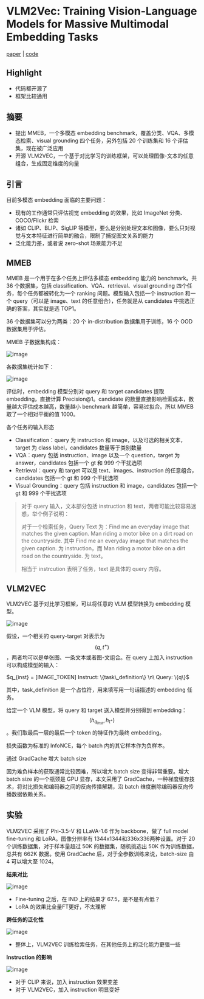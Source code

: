 # VLM2Vec: Training Vision-Language Models for Massive Multimodal Embedding Tasks

[paper](https://arxiv.org/pdf/2410.05160) | [code](https://github.com/TIGER-AI-Lab/VLM2Vec)

## Highlight

- 代码都开源了
- 框架比较通用

## 摘要

- 提出 MMEB，一个多模态 embedding benchmark，覆盖分类、VQA、多模态检索、visual grounding 四个任务，另外包括 20 个训练集和 16 个评估集，现在被广泛应用
- 开源 VLM2VEC，一个基于对比学习的训练框架，可以处理图像-文本的任意组合，生成固定维度的向量

## 引言

目前多模态 embedding 面临的主要问题：

- 现有的工作通常只评估视觉 embedding 的效果，比如 ImageNet 分类、COCO/Flickr 检索
- 诸如 CLIP、BLIP、SigLIP 等模型，要么是分别处理文本和图像，要么只对视觉与文本特征进行简单的融合，限制了捕捉图文关系的能力
- 泛化能力差，或者说 zero-shot 场景能力不足

## MMEB

MMEB 是一个用于在多个任务上评估多模态 embedding 能力的 benchmark。共 36 个数据集，包括 classification、VQA、retrieval、visual grounding 四个任务，每个任务都被转化为一个 ranking 问题。模型输入包括一个 instruction 和一个 query（可以是 image、text 的任意组合），任务就是从 candidates 中挑选正确的答案，其实就是选 TOP1。

36 个数据集可以分为两类：20 个 in-distribution 数据集用于训练，16 个 OOD 数据集用于评估。

MMEB 子数据集构成：

![image](https://github.com/user-attachments/assets/56f0e167-cc2c-44cb-9445-7bd24f14761e)

各数据集统计如下：

![image](https://github.com/user-attachments/assets/09af704c-f73d-4058-8626-32e04a55684e)

评估时，embedding 模型分别对 query 和 target candidates 提取 embedding，直接计算 Precision@1。candidate 的数量直接影响检索成本，数量越大评估成本越高，数量越小 benchmark 越简单，容易过拟合。所以 MMEB 取了一个相对平衡的值 1000。

各个任务的输入形态

- Classification：query 为 instruction 和 image，以及可选的相关文本，target 为 class label，candidates 数量等于类别数量
- VQA：query 包括 instruction、image 以及一个 question，target 为 answer，candidates 包括一个 gt 和 999 个干扰选项
- Retrieval：query 和 target 可以是 text、images、instruction 的任意组合，candidates 包括一个 gt 和 999 个干扰选项
- Visual Grounding：query 包括 instruction 和 image，candidates 包括一个 gt 和 999 个干扰选项

> 对于 query 输入，文本部分包括 instruction 和 text，两者可能比较容易迷惑，举个例子说明：
>
> 对于一个检索任务，Query Text 为：Find me an everyday image that matches the given caption. Man riding a motor bike on a dirt road on the countryside. 其中 Find me an everyday image that matches the given caption. 为 instruction，而 Man riding a motor bike on a dirt road on the countryside. 为 text。
>
> 相当于 instrcution 表明了任务，text 是具体的 query 内容。

## VLM2VEC

VLM2VEC 基于对比学习框架，可以将任意的 VLM 模型转换为 embedding 模型。

![image](https://github.com/user-attachments/assets/e209cb8d-4833-471f-9b7f-43a596b28466)

假设，一个相关的 query-target 对表示为 $$(q, t^+)$$，两者均可以是单张图、一条文本或者图-文组合。在 query 上加入 instruction 可以构成模型的输入：

$q_{inst} = [IMAGE_TOKEN] Instruct: \{task\_definition\} \n\  Query: \{q\}$

其中，task_definition 是一个占位符，用来填写用一句话描述的 embedding 任务。

给定一个 VLM 模型，将 query 和 target 送入模型并分别得到 embedding：$$(h_{q_{inst}}, h_{t^+})$$。我们取最后一层的最后一个 token 的特征作为最终 embedding。

损失函数为标准的 InfoNCE，每个 batch 内的其它样本作为负样本。

通过 GradCache 增大 batch size

因为难负样本的获取通常比较困难，所以增大 batch size 变得非常重要。增大 batch size 的一个瓶颈是 GPU 显存，本文采用了 GradCache，一种梯度缓存技术，将对比损失和编码器之间的反向传播解耦，沿 batch 维度删除编码器反向传播数据依赖关系。

## 实验

VLM2VEC 采用了 Phi-3.5-V 和 LLaVA-1.6 作为 backbone，做了 full model fine-tuning 和 LoRA。图像分辨率有 1344x1344和336x336两种设置。对于 20 个训练数据集，对于样本量超过 50K 的数据集，随机挑选出 50K 作为训练数据，总共有 662K 数据。使用 GradCache 后，对于全参数训练来说，batch-size 由 4 可以增大至 1024。

**结果对比**

![image](https://github.com/user-attachments/assets/91d8425d-2279-4cde-9898-4db852e4a9dc)

- Fine-tuning 之后，在 IND 上的结果才 67.5，是不是有点低？
- LoRA 的效果比全量FT更好，不太理解

**跨任务的泛化性**

![image](https://github.com/user-attachments/assets/304ea49b-e301-4438-8dd3-5edd43104096)

- 整体上，VLM2VEC 训练检索任务，在其他任务上的泛化能力更强一些

**Instruction 的影响**

![image](https://github.com/user-attachments/assets/400de692-fae4-4e1b-a761-cbfe00e5fc75)

- 对于 CLIP 来说，加入 instruction 效果变差
- 对于 VLM2VEC，加入 instruction 明显变好
